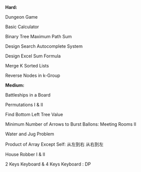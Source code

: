 **Hard:**

Dungeon Game

Basic Calculator

Binary Tree Maximum Path Sum

Design Search Autocomplete System

Design Excel Sum Formula

Merge K Sorted Lists

Reverse Nodes in k-Group

**Medium:**

Battleships in a Board

Permutations I & II

Find Bottom Left Tree Value

Minimum Number of Arrows to Burst Ballons: Meeting Rooms II

Water and Jug Problem

Product of Array Except Self: 从左到右 从右到左

House Robber I & II

2 Keys Keyboard & 4 Keys Keyboard : DP

